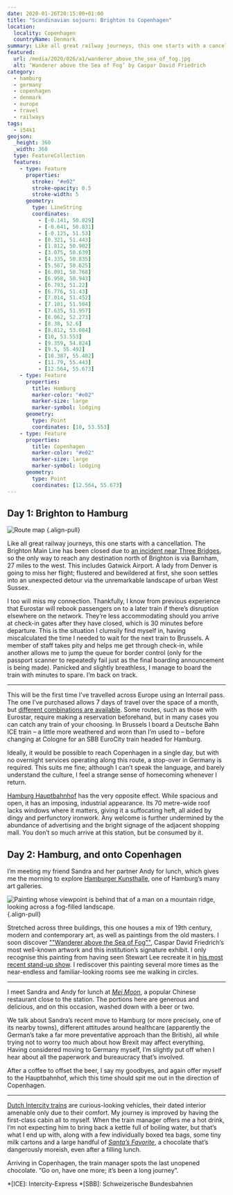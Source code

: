 ```yaml
---
date: 2020-01-26T20:15:00+01:00
title: "Scandinavian sojourn: Brighton to Copenhagen"
location:
  locality: Copenhagen
  countryName: Denmark
summary: Like all great railway journeys, this one starts with a cancellation.
featured:
  url: /media/2020/026/a1/wanderer_above_the_sea_of_fog.jpg
  alt: ‘Wanderer above the Sea of Fog’ by Caspar David Friedrich
category:
  - hamburg
  - germany
  - copenhagen
  - denmark
  - europe
  - travel
  - railways
tags:
  - i54k1
geojson:
  _height: 360
  _width: 360
  type: FeatureCollection
  features:
    - type: Feature
      properties:
        stroke: "#e02"
        stroke-opacity: 0.5
        stroke-width: 5
      geometry:
        type: LineString
        coordinates:
          - [-0.141, 50.829]
          - [-0.641, 50.831]
          - [-0.125, 51.53]
          - [0.321, 51.443]
          - [1.812, 50.902]
          - [3.075, 50.639]
          - [4.335, 50.835]
          - [5.567, 50.625]
          - [6.091, 50.768]
          - [6.958, 50.943]
          - [6.793, 51.22]
          - [6.776, 51.43]
          - [7.014, 51.452]
          - [7.101, 51.504]
          - [7.635, 51.957]
          - [8.062, 52.273]
          - [8.38, 52.6]
          - [8.812, 53.084]
          - [10, 53.553]
          - [9.359, 54.824]
          - [9.5, 55.492]
          - [10.387, 55.402]
          - [11.79, 55.443]
          - [12.564, 55.673]
    - type: Feature
      properties:
        title: Hamburg
        marker-color: "#e02"
        marker-size: large
        marker-symbol: lodging
      geometry:
        type: Point
        coordinates: [10, 53.553]
    - type: Feature
      properties:
        title: Copenhagen
        marker-color: "#e02"
        marker-size: large
        marker-symbol: lodging
      geometry:
        type: Point
        coordinates: [12.564, 55.673]
---
```


## Day 1: Brighton to Hamburg

![Route map](../media/2020/026/a1/route_map.png "Brighton to Copenhagen via Hamburg.")
{.align-pull}

Like all great railway journeys, this one starts with a cancellation. The Brighton Main Line has been closed due to [an incident near Three Bridges][1], so the only way to reach any destination north of Brighton is via Barnham, 27 miles to the west. This includes Gatwick Airport. A lady from Denver is going to miss her flight; flustered and bewildered at first, she soon settles into an unexpected detour via the unremarkable landscape of urban West Sussex.

I too will miss my connection. Thankfully, I know from previous experience that Eurostar will rebook passengers on to a later train if there’s disruption elsewhere on the network. They’re less accommodating should you arrive at check-in gates after they have closed, which is 30 minutes before departure. This is the situation I clumsily find myself in, having miscalculated the time I needed to wait for the next train to Brussels. A member of staff takes pity and helps me get through check-in, while another allows me to jump the queue for border control (only for the passport scanner to repeatedly fail just as the final boarding announcement is being made). Panicked and slightly breathless, I manage to board the train with minutes to spare. I’m back on track.

---

This will be the first time I’ve travelled across Europe using an Interrail pass. The one I’ve purchased allows 7 days of travel over the space of a month, but [different combinations are available][2]. Some routes, such as those with Eurostar, require making a reservation beforehand, but in many cases you can catch any train of your choosing. In Brussels I board a Deutsche Bahn ICE train – a little more weathered and worn than I’m used to – before changing at Cologne for an SBB EuroCity train headed for Hamburg.

Ideally, it would be possible to reach Copenhagen in a single day, but with no overnight services operating along this route, a stop-over in Germany is required. This suits me fine; although I can’t speak the language, and barely understand the culture, I feel a strange sense of homecoming whenever I return.

[Hamburg Hauptbahnhof][3] has the very opposite effect. While spacious and open, it has an imposing, industrial appearance. Its 70 metre-wide roof lacks windows where it matters, giving it a suffocating heft, all aided by dingy and perfunctory ironwork. Any welcome is further undermined by the abundance of advertising and the bright signage of the adjacent shopping mall. You don’t so much arrive at this station, but be consumed by it.

## Day 2: Hamburg, and onto Copenhagen

I’m meeting my friend Sandra and her partner Andy for lunch, which gives me the morning to explore [Hamburger Kunsthalle][4], one of Hamburg’s many art galleries.

![Painting whose viewpoint is behind that of a man on a mountain ridge, looking across a fog-filled landscape.](../media/2020/026/a1/wanderer_above_the_sea_of_fog.jpg "Wanderer above the Sea of Fog. Caspar David Friedrich, 1818.")
{.align-pull}

Stretched across three buildings, this one houses a mix of 19th century, modern and contemporary art, as well as paintings from the old masters. I soon discover [""Wanderer above the Sea of Fog""][5], Caspar David Friedrich’s most well-known artwork and this institution’s signature exhibit. I only recognise this painting from having seen Stewart Lee recreate it in [his most recent stand-up show][6]. I rediscover this painting several more times as the near-endless and familiar-looking rooms see me walking in circles.

---

I meet Sandra and Andy for lunch at [_Mei Moon_][7], a popular Chinese restaurant close to the station. The portions here are generous and delicious, and on this occasion, washed down with a beer or two.

We talk about Sandra’s recent move to Hamburg (or more precisely, one of its nearby towns), different attitudes around healthcare (apparently the German’s take a far more preventative approach than the British), all while trying not to worry too much about how Brexit may affect everything. Having considered moving to Germany myself, I’m slightly put off when I hear about all the paperwork and bureaucracy that’s involved.

After a coffee to offset the beer, I say my goodbyes, and again offer myself to the Hauptbahnhof, which this time should spit me out in the direction of Copenhagen.

---

[Dutch Intercity trains][8] are curious-looking vehicles, their dated interior amenable only due to their comfort. My journey is improved by having the first-class cabin all to myself. When the train manager offers me a hot drink, I’m not expecting him to bring back a kettle full of boiling water, but that’s what I end up with, along with a few individually boxed tea bags, some tiny milk cartons and a large handful of [_Santa’s Favorite_][9], a chocolate that’s dangerously moreish, even after a filling lunch.

Arriving in Copenhagen, the train manager spots the last unopened chocolate. “Go on, have one more; it’s been a long journey”.

[1]: https://twitter.com/GatwickExpress/status/1220630996774723585
[2]: https://www.interrail.eu/en/interrail-passes
[3]: https://en.wikipedia.org/wiki/Hamburg_Hauptbahnhof
[4]: https://www.hamburger-kunsthalle.de/en
[5]: https://en.wikipedia.org/wiki/Wanderer_above_the_Sea_of_Fog
[6]: https://www.stewartlee.co.uk/content-provider/
[7]: http://www.meimoon.de
[8]: https://en.wikipedia.org/wiki/IC3
[9]: https://simplychocolate.dk/santasfavorite/

*[ICE]: Intercity-Express
*[SBB]: Schweizerische Bundesbahnen
